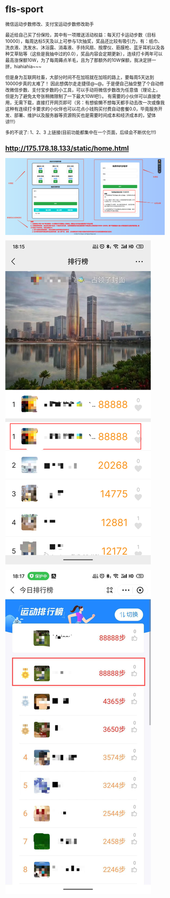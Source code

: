 # fls-sport
微信运动步数修改、支付宝运动步数修改助手

最近给自己买了份保险，其中有一项赠送活动权益：每天打卡运动步数（目标10000），每周达标5天及以上可参与1次抽奖，奖品还比较有吸引力，有：纸巾、洗衣液、洗发水、沐浴露、消毒液、手持风扇、按摩仪、筋膜枪、蓝牙耳机以及各种艾草贴等（这些是我抽中过的0.0），奖品内容会定期更新），连续打卡两年可以最高涨保额10W，为了每周薅点羊毛，且为了那额外的10W保额，我决定拼一拼，hiahiahia\~\~\~

但是身为互联网社畜，大部分时间不在加班就在加班的路上，要每周5天达到10000步真的太难了！ 因此想偶尔走走捷径@\~@。于是便自己抽空整了个自动修改微信步数、支付宝步数的小工具，可以手动将微信步数改为任意值（理论上， 但是为了避免太夸张稍微限制了一下最大10W吧!）。 有需要的小伙伴可以直接使用，无需下载，直接打开网页即可（另：有想偷懒不想每天都手动去改一次或像我这种有连续打卡要求的小伙伴也可以花点小钱购买付费自动套餐0.0，毕竟服务开发、部署、维护以及服务器等资源购买也是需要时间成本和经济成本的，望体谅!!!）

多的不说了: 1、2、3 上链接(目前功能都集中在一个页面，后续会不断优化!!!)

## <http://175.178.18.133/static/home.html>

![飞雷神使用说明.png](https://github.com/MeiCorl/fls-sport/blob/main/imgs/%E9%A3%9E%E9%9B%B7%E7%A5%9E%E4%BD%BF%E7%94%A8%E8%AF%B4%E6%98%8E.png)

![微信图片\_20240923181820.png](https://github.com/MeiCorl/fls-sport/blob/main/imgs/%E5%BE%AE%E4%BF%A1%E5%9B%BE%E7%89%87_20240923181820.png)

![微信图片\_20240923181813.jpg](https://github.com/MeiCorl/fls-sport/blob/main/imgs/%E5%BE%AE%E4%BF%A1%E5%9B%BE%E7%89%87_20240923181813.jpg)
